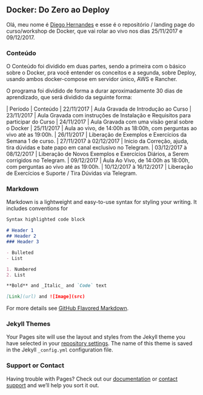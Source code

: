 ## Docker: Do Zero ao Deploy

Olá, meu nome é [Diego Hernandes](https://github.com/hernandev) e esse é o repositório / landing page do curso/workshop de Docker, que vai rolar ao vivo nos dias 25/11/2017 e 09/12/2017.

### Conteúdo
O Conteúdo foi dividido em duas partes, sendo a primeira com o básico sobre o Docker, pra você entender os conceitos e a segunda, sobre Deploy, usando ambos docker-compose em servidor único, AWS e Rancher.

O programa foi dividido de forma a durar aproximadamente 30 dias de aprendizado, que será dividido da seguinte forma:

| Período                    | Conteúdo
| 22/11/2017                 | Aula Gravada de Introdução ao Curso
| 23/11/2017                 | Aula Gravada com instruções de Instalação e Requisitos para participar do Curso
| 24/11/2017                 | Aula Gravada com uma visão geral sobre o Docker
| 25/11/2017                 | Aula ao vivo, de 14:00h as 18:00h, com perguntas ao vivo até as 19:00h.
| 26/11/2017                 | Liberação de Exemplos e Exercícios da Semana 1 de curso.
| 27/11/2017 à 02/12/2017    | Inicio da Correção, ajuda, tira dúvidas e bate papo em canal exclusivo no Telegram.
| 03/12/2017 à 08/12/2017    | Liberação de Novos Exemplos e Exercícios Diários, a Serem corrigidos no Telegram.
| 09/12/2017                 | Aula Ao Vivo, de 14:00h as 18:00h, com perguntas ao vivo até as 19:00h.
| 10/12/2017 à 16/12/2017    | Liberação de Exercícios e Suporte / Tira Dúvidas via Telegram.


### Markdown

Markdown is a lightweight and easy-to-use syntax for styling your writing. It includes conventions for

```markdown
Syntax highlighted code block

# Header 1
## Header 2
### Header 3

- Bulleted
- List

1. Numbered
2. List

**Bold** and _Italic_ and `Code` text

[Link](url) and ![Image](src)
```

For more details see [GitHub Flavored Markdown](https://guides.github.com/features/mastering-markdown/).

### Jekyll Themes

Your Pages site will use the layout and styles from the Jekyll theme you have selected in your [repository settings](https://github.com/hernandev/workshop-docker/settings). The name of this theme is saved in the Jekyll `_config.yml` configuration file.

### Support or Contact

Having trouble with Pages? Check out our [documentation](https://help.github.com/categories/github-pages-basics/) or [contact support](https://github.com/contact) and we’ll help you sort it out.
